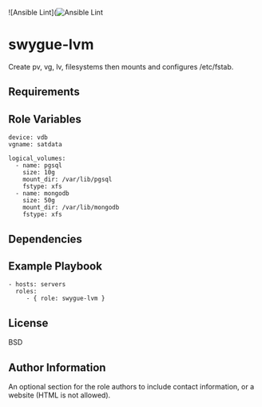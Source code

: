 ![Ansible Lint](![Ansible Lint](https://github.com/Qubinode/swygue-lvm/workflows/Ansible%20Lint/badge.svg?branch=dev)  

swygue-lvm
=========

Create pv, vg, lv, filesystems then mounts and configures /etc/fstab.

Requirements
------------



Role Variables
--------------
```
device: vdb
vgname: satdata

logical_volumes:
  - name: pgsql
    size: 10g
    mount_dir: /var/lib/pgsql
    fstype: xfs
  - name: mongodb
    size: 50g
    mount_dir: /var/lib/mongodb
    fstype: xfs
```

Dependencies
------------


Example Playbook
----------------

    - hosts: servers
      roles:
         - { role: swygue-lvm }

License
-------

BSD

Author Information
------------------

An optional section for the role authors to include contact information, or a website (HTML is not allowed).
